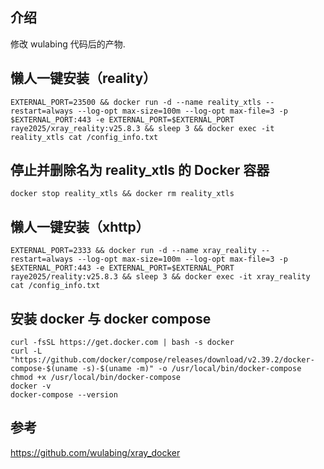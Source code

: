 ## 介绍

修改 wulabing 代码后的产物.

## 懒人一键安装（reality） 

```
EXTERNAL_PORT=23500 && docker run -d --name reality_xtls --restart=always --log-opt max-size=100m --log-opt max-file=3 -p $EXTERNAL_PORT:443 -e EXTERNAL_PORT=$EXTERNAL_PORT raye2025/xray_reality:v25.8.3 && sleep 3 && docker exec -it reality_xtls cat /config_info.txt
```

## 停止并删除名为 reality_xtls 的 Docker 容器

```
docker stop reality_xtls && docker rm reality_xtls
```

## 懒人一键安装（xhttp）

```
EXTERNAL_PORT=2333 && docker run -d --name xray_reality --restart=always --log-opt max-size=100m --log-opt max-file=3 -p $EXTERNAL_PORT:443 -e EXTERNAL_PORT=$EXTERNAL_PORT raye2025/reality:v25.8.3 && sleep 3 && docker exec -it xray_reality cat /config_info.txt
```

## 安装 docker 与 docker compose

```
curl -fsSL https://get.docker.com | bash -s docker
curl -L "https://github.com/docker/compose/releases/download/v2.39.2/docker-compose-$(uname -s)-$(uname -m)" -o /usr/local/bin/docker-compose
chmod +x /usr/local/bin/docker-compose
docker -v
docker-compose --version
```

## 参考

https://github.com/wulabing/xray_docker
